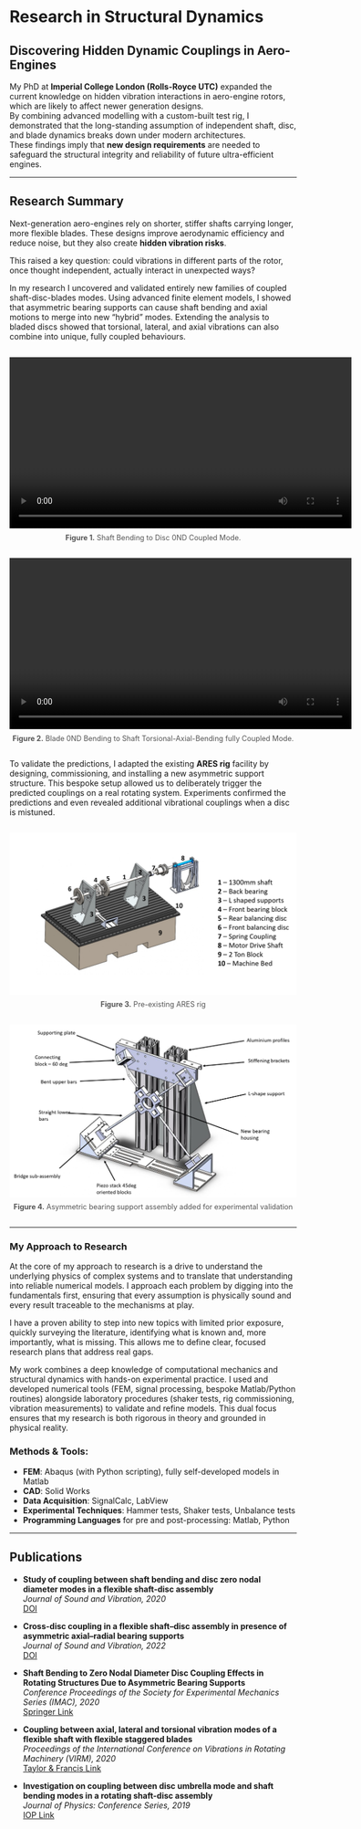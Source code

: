 # Research in Structural Dynamics

## Discovering Hidden Dynamic Couplings in Aero-Engines

My PhD at **Imperial College London (Rolls-Royce UTC)** expanded the current knowledge on hidden vibration interactions in aero-engine rotors, which are likely to affect newer generation designs.  
By combining advanced modelling with a custom-built test rig, I demonstrated that the long-standing assumption of independent shaft, disc, and blade dynamics breaks down under modern architectures.  
These findings imply that **new design requirements** are needed to safeguard the structural integrity and reliability of future ultra-efficient engines.

---

## Research Summary

Next-generation aero-engines rely on shorter, stiffer shafts carrying longer, more flexible blades.  These designs improve aerodynamic efficiency and reduce noise, but they also create **hidden vibration risks**.  

This raised a key question: could vibrations in different parts of the rotor, once thought independent, actually interact in unexpected ways?

In my research I uncovered and validated entirely new families of coupled shaft-disc-blades modes. Using advanced finite element models, I showed that asymmetric bearing supports can cause shaft bending and axial motions to merge into new “hybrid” modes. Extending the analysis to bladed discs showed that torsional, lateral, and axial vibrations can also combine into unique, fully coupled behaviours.

<div style="text-align: center; margin: 2em 0;">
  <video width="600" controls>
    <source src="/assets/videos/IMAC_Mode_6_NR.mp4" type="video/mp4">
    Your browser can’t play this video. <a href="/assets/videos/IMAC_Mode_6_NR.mp4">Download it here.</a>
  </video>
  <p style="font-size: 0.9em; color: #555; margin-top: 0.5em;">
    <strong>Figure 1.</strong> Shaft Bending to Disc 0ND Coupled Mode.
  </p>
</div>

<div style="text-align: center; margin: 2em 0;">
  <video width="600" controls>
    <source src="/assets/videos/Blades_290.mp4" type="video/mp4">
    Your browser can’t play this video. <a href="/assets/videos/Blades_290.mp4">Download it here.</a>
  </video>
  <p style="font-size: 0.9em; color: #555; margin-top: 0.5em;">
    <strong>Figure 2.</strong> Blade 0ND Bending to Shaft Torsional-Axial-Bending fully Coupled Mode.
  </p>
</div>



To validate the predictions, I adapted the existing **ARES rig** facility by designing, commissioning, and installing a new asymmetric support structure. This bespoke setup allowed us to deliberately trigger the predicted couplings on a real rotating system. Experiments confirmed the predictions and even revealed additional vibrational couplings when a disc is mistuned.

<div style="text-align: center; margin: 2em 0;">
  <img src="/assets/images/ARES_OLD_CAD_3_page-0001.jpg" alt="ARES CAD model" width="600">
  <p style="font-size: 0.9em; color: #555; margin-top: 0.5em;">
    <strong>Figure 3.</strong> Pre-existing ARES rig
  </p>
</div>

<div style="text-align: center; margin: 2em 0;">
  <img src="/assets/images/Assembly_Cool_Picture2_page-0001.jpg" alt="ARES assembled rig" width="600">
  <p style="font-size: 0.9em; color: #555; margin-top: 0.5em;">
    <strong>Figure 4.</strong> Asymmetric bearing support assembly added for experimental validation
  </p>
</div>


---

### My Approach to Research

At the core of my approach to research is a drive to understand the underlying physics of complex systems and to translate that understanding into reliable numerical models. I approach each problem by digging into the fundamentals first, ensuring that every assumption is physically sound and every result traceable to the mechanisms at play.  

I have a proven ability to step into new topics with limited prior exposure, quickly surveying the literature, identifying what is known and, more importantly, what is missing. This allows me to define clear, focused research plans that address real gaps.  

My work combines a deep knowledge of computational mechanics and structural dynamics with hands-on experimental practice. I used and developed numerical tools (FEM, signal processing, bespoke Matlab/Python routines) alongside laboratory procedures (shaker tests, rig commissioning, vibration measurements) to validate and refine models. This dual focus ensures that my research is both rigorous in theory and grounded in physical reality.


### Methods & Tools:

- **FEM**: Abaqus (with Python scripting), fully self-developed models in Matlab
- **CAD**: Solid Works
- **Data Acquisition**: SignalCalc, LabView
- **Experimental Techniques**: Hammer tests, Shaker tests, Unbalance tests
- **Programming Languages** for pre and post-processing: Matlab, Python

---

## Publications

- **Study of coupling between shaft bending and disc zero nodal diameter modes in a flexible shaft-disc assembly**  
  *Journal of Sound and Vibration, 2020*  
  [DOI](https://doi.org/10.1016/j.jsv.2020.115362)

- **Cross-disc coupling in a flexible shaft–disc assembly in presence of asymmetric axial–radial bearing supports**  
  *Journal of Sound and Vibration, 2022*  
  [DOI](https://doi.org/10.1016/j.jsv.2022.116826)

- **Shaft Bending to Zero Nodal Diameter Disc Coupling Effects in Rotating Structures Due to Asymmetric Bearing Supports**  
  *Conference Proceedings of the Society for Experimental Mechanics Series (IMAC), 2020*  
  [Springer Link](https://link.springer.com/chapter/10.1007/978-3-030-47717-2_38)

- **Coupling between axial, lateral and torsional vibration modes of a flexible shaft with flexible staggered blades**  
  *Proceedings of the International Conference on Vibrations in Rotating Machinery (VIRM), 2020*  
  [Taylor & Francis Link](https://www.taylorfrancis.com/chapters/oa-edit/10.1201/9781003132639-21/coupling-axial-lateral-torsional-vibration-modes-flexible-shaft-flexible-staggered-blades-tuzzi-schwingshackl-green)

- **Investigation on coupling between disc umbrella mode and shaft bending modes in a rotating shaft-disc assembly**  
  *Journal of Physics: Conference Series, 2019*  
  [IOP Link](https://iopscience.iop.org/issue/1742-6596/1264/1)
